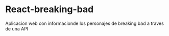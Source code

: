 # React-breaking-bad
Aplicacion web con informacionde los personajes de breaking bad a traves de una API
